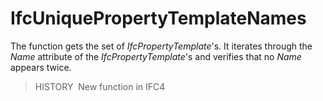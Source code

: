 # IfcUniquePropertyTemplateNames

The function gets the set of _IfcPropertyTemplate_'s. It iterates through the _Name_ attribute of the _IfcPropertyTemplate_'s 
and verifies that no _Name_ appears twice.
> HISTORY&nbsp; New function in IFC4
